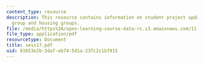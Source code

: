 ```yaml
---
content_type: resource
description: This resource contains information on student project updates on environmental
  group and housing groups.
file: /media/https%3A/open-learning-course-data-rc.s3.amazonaws.com/11-945-katrina-practicum-spring-2006/01653e2b2dafeb745d1a237c2c1bf915_sess17.pdf
file_type: application/pdf
resourcetype: Document
title: sess17.pdf
uid: 01653e2b-2daf-eb74-5d1a-237c2c1bf915
---
```


